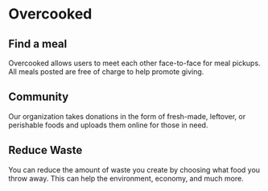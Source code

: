 # Overcooked

## Find a meal

Overcooked allows users to meet each other face-to-face for meal pickups. All meals posted are free of charge to help promote giving.

## Community

Our organization takes donations in the form of fresh-made, leftover, or perishable foods and uploads them online for those in need.

## Reduce Waste

You can reduce the amount of waste you create by choosing what food you throw away. This can help the environment, economy, and much more.
